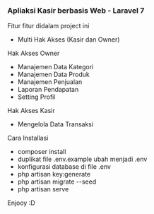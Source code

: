 <h3>Apliaksi Kasir berbasis Web - Laravel 7</h3>

Fitur fitur didalam project ini
- Multi Hak Akses (Kasir dan Owner)

Hak Akses Owner 
- Manajemen Data Kategori
- Manajemen Data Produk
- Manajemen Penjualan
- Laporan Pendapatan
- Setting Profil

Hak Akses Kasir
- Mengelola Data Transaksi

Cara Installasi

- composer install
- duplikat file .env.example ubah menjadi .env
- konfigurasi database di file .env
- php artisan key:generate
- php artisan migrate --seed
- php artisan serve

Enjooy :D
